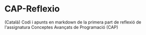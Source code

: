 # CAP-Reflexio
(Català) Codi i apunts en markdown de la primera part de reflexió de l'assignatura Conceptes Avançats de Programació (CAP)
